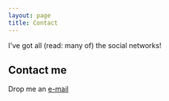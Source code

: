 ```yaml
---
layout: page
title: Contact
---
```


<p class="message">
   I've got all (read: many of) the social networks!
</p>

## Contact me
Drop me an [e-mail](http://www.google.com/recaptcha/mailhide/d?k=01nZcmyBJDeVP2vymBqhEXVg==&c=HbmSu-ZlvJmZuz8p-tOKItHxSZchazrBd-MWXuAkHnE=)
